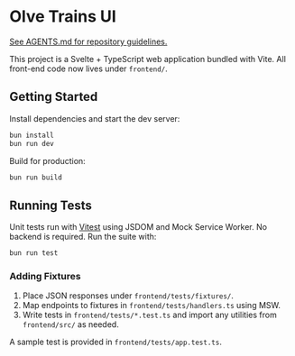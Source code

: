 # Olve Trains UI
[See AGENTS.md for repository guidelines.](./AGENTS.md)

This project is a Svelte + TypeScript web application bundled with Vite.
All front-end code now lives under `frontend/`.

## Getting Started

Install dependencies and start the dev server:

```bash
bun install
bun run dev
```

Build for production:

```bash
bun run build
```

## Running Tests

Unit tests run with [Vitest](https://vitest.dev/) using JSDOM and Mock Service Worker.
No backend is required. Run the suite with:

```bash
bun run test
```

### Adding Fixtures

1. Place JSON responses under `frontend/tests/fixtures/`.
2. Map endpoints to fixtures in `frontend/tests/handlers.ts` using MSW.
3. Write tests in `frontend/tests/*.test.ts` and import any utilities from `frontend/src/` as needed.

A sample test is provided in `frontend/tests/app.test.ts`.
